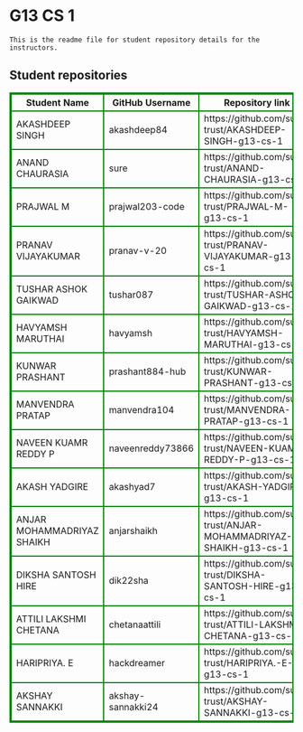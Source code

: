 # G13 CS 1
    This is the readme file for student repository details for the instructors.
## Student repositories 
<table style="border : 2px solid green; width:100%;">
<tr >
<th style="border : 2px solid green;">Student Name</th>
<th style="border : 2px solid green;">GitHub Username</th>
<th style="border : 2px solid green;">Repository link</th>
</tr>
<tr style="border : 2px solid green;">
<td style="border : 2px solid green;">AKASHDEEP SINGH</td> 

<td style="border : 2px solid green;">akashdeep84</td> 

<td style="border : 2px solid green;">https://github.com/sure-trust/AKASHDEEP-SINGH-g13-cs-1</td> 
</tr>

<tr style="border : 2px solid green;">
<td style="border : 2px solid green;">ANAND CHAURASIA</td> 

<td style="border : 2px solid green;">sure</td> 

<td style="border : 2px solid green;">https://github.com/sure-trust/ANAND-CHAURASIA-g13-cs-1</td> 
</tr>

<tr style="border : 2px solid green;">
<td style="border : 2px solid green;">PRAJWAL M</td> 

<td style="border : 2px solid green;">prajwal203-code</td> 

<td style="border : 2px solid green;">https://github.com/sure-trust/PRAJWAL-M-g13-cs-1</td> 
</tr>

<tr style="border : 2px solid green;">
<td style="border : 2px solid green;">PRANAV VIJAYAKUMAR</td> 

<td style="border : 2px solid green;">pranav-v-20</td> 

<td style="border : 2px solid green;">https://github.com/sure-trust/PRANAV-VIJAYAKUMAR-g13-cs-1</td> 
</tr>

<tr style="border : 2px solid green;">
<td style="border : 2px solid green;">TUSHAR ASHOK GAIKWAD</td> 

<td style="border : 2px solid green;">tushar087</td> 

<td style="border : 2px solid green;">https://github.com/sure-trust/TUSHAR-ASHOK-GAIKWAD-g13-cs-1</td> 
</tr>

<tr style="border : 2px solid green;">
<td style="border : 2px solid green;">HAVYAMSH MARUTHAI</td> 

<td style="border : 2px solid green;">havyamsh</td> 

<td style="border : 2px solid green;">https://github.com/sure-trust/HAVYAMSH-MARUTHAI-g13-cs-1</td> 
</tr>

<tr style="border : 2px solid green;">
<td style="border : 2px solid green;">KUNWAR PRASHANT</td> 

<td style="border : 2px solid green;">prashant884-hub</td> 

<td style="border : 2px solid green;">https://github.com/sure-trust/KUNWAR-PRASHANT-g13-cs-1</td> 
</tr>

<tr style="border : 2px solid green;">
<td style="border : 2px solid green;">MANVENDRA PRATAP</td> 

<td style="border : 2px solid green;">manvendra104</td> 

<td style="border : 2px solid green;">https://github.com/sure-trust/MANVENDRA-PRATAP-g13-cs-1</td> 
</tr>

<tr style="border : 2px solid green;">
<td style="border : 2px solid green;">NAVEEN KUAMR REDDY P</td> 

<td style="border : 2px solid green;">naveenreddy73866</td> 

<td style="border : 2px solid green;">https://github.com/sure-trust/NAVEEN-KUAMR-REDDY-P-g13-cs-1</td> 
</tr>

<tr style="border : 2px solid green;">
<td style="border : 2px solid green;">AKASH YADGIRE</td> 

<td style="border : 2px solid green;">akashyad7</td> 

<td style="border : 2px solid green;">https://github.com/sure-trust/AKASH-YADGIRE-g13-cs-1</td> 
</tr>

<tr style="border : 2px solid green;">
<td style="border : 2px solid green;">ANJAR MOHAMMADRIYAZ SHAIKH</td> 

<td style="border : 2px solid green;">anjarshaikh</td> 

<td style="border : 2px solid green;">https://github.com/sure-trust/ANJAR-MOHAMMADRIYAZ-SHAIKH-g13-cs-1</td> 
</tr>

<tr style="border : 2px solid green;">
<td style="border : 2px solid green;">DIKSHA SANTOSH HIRE</td> 

<td style="border : 2px solid green;">dik22sha</td> 

<td style="border : 2px solid green;">https://github.com/sure-trust/DIKSHA-SANTOSH-HIRE-g13-cs-1</td> 
</tr>

<tr style="border : 2px solid green;">
<td style="border : 2px solid green;">ATTILI LAKSHMI CHETANA</td> 

<td style="border : 2px solid green;">chetanaattili</td> 

<td style="border : 2px solid green;">https://github.com/sure-trust/ATTILI-LAKSHMI-CHETANA-g13-cs-1</td> 
</tr>

<tr style="border : 2px solid green;">
<td style="border : 2px solid green;">HARIPRIYA. E</td> 

<td style="border : 2px solid green;">hackdreamer</td> 

<td style="border : 2px solid green;">https://github.com/sure-trust/HARIPRIYA.-E-g13-cs-1</td> 
</tr>

<tr style="border : 2px solid green;">
<td style="border : 2px solid green;">AKSHAY SANNAKKI</td> 

<td style="border : 2px solid green;">akshay-sannakki24</td> 

<td style="border : 2px solid green;">https://github.com/sure-trust/AKSHAY-SANNAKKI-g13-cs-1</td> 
</tr>

